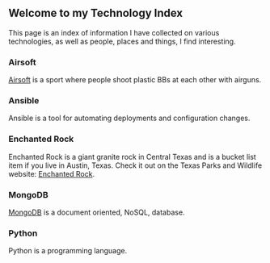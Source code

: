## Welcome to my Technology Index

This page is an index of information I have collected on various technologies, as well as people, places and things, I find interesting.


### Airsoft

[Airsoft](https://patrickaregan.github.io/tech-index/airsoft) is a sport where people shoot plastic BBs at each other with airguns.


### Ansible

Ansible is a tool for automating deployments and configuration changes.


### Enchanted Rock

Enchanted Rock is a giant granite rock in Central Texas and is a bucket list item if you live in Austin, Texas. Check it out on the Texas Parks and Wildlife website: [Enchanted Rock](https://tpwd.texas.gov/state-parks/enchanted-rock).


### MongoDB

[MongoDB](https://github.com/patrickaregan/tech-index/blob/master/mongodb) is a document oriented, NoSQL, database.


### Python

Python is a programming language.


